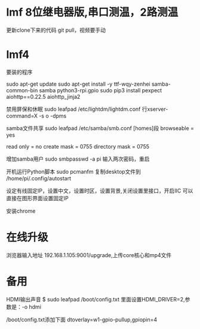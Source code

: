 ﻿# lmf 8位继电器版,串口测温，2路测温
更新clone下来的代码 git pull，视频要手动

# lmf4
要装的程序

sudo apt-get update
sudo apt-get install -y ttf-wqy-zenhei samba-common-bin samba python3-rpi.gpio
sudo pip3 install pexpect aiohttp==0.22.5 aiohttp_jinja2

禁用屏保和休眠
sudo leafpad /etc/lightdm/lightdm.conf 行xserver-command=X -s o -dpms

samba文件共享
sudo leafpad /etc/samba/smb.conf  [homes]段
browseable = yes

read only = no
create mask = 0755
directory mask = 0755

增加samba用户
sudo smbpasswd -a pi 输入两次密码，重启

开机运行Python脚本
sudo pcmanfm 复制desktop文件到 /home/pi/.config/autostart

设定有线固定IP，设置中文，设置时区，设置背景,关闭设置里接口，开启IIC
可以直接在图形界面设置固定IP

安装chrome

# 在线升级 
浏览器输入地址 192.168.1.105:9001/upgrade,上传core核心和mp4文件


# 备用
HDMI输出声音
$ sudo leafpad /boot/config.txt 里面设置HDMI_DRIVER=2,参数是：-o hdmi

/boot/config.txt添加下面 
dtoverlay=w1-gpio-pullup,gpiopin=4
